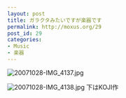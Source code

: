 ```yaml
---
layout: post
title: ガラクタみたいですが楽器です
permalink: http://moxus.org/29
post_id: 29
categories: 
- Music
- 楽器
---
```


![20071028-IMG_4137.jpg](/images/20071028-IMG_4137.jpg)

![20071028-IMG_4138.jpg](/images/20071028-IMG_4138.jpg)
下はKOJI作